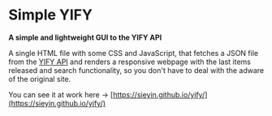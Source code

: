 # Simple YIFY
**A simple and lightweight GUI to the YIFY API**

A single HTML file with some CSS and JavaScript, that fetches a JSON file from the [YIFY API](https://yts.mx/api) and renders a responsive webpage with the last items released and search functionality, so you don't have to deal with the adware of the original site.

You can see it at work here → [https://sieyin.github.io/yify/](https://sieyin.github.io/yify/)
